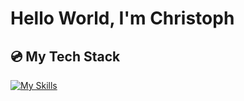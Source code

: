 # Hello World, I'm Christoph

## 💿 My Tech Stack
[![My Skills](https://skillicons.dev/icons?i=ts,react,js,nodejs,tailwind,html,css,aws)](https://skillicons.dev)
